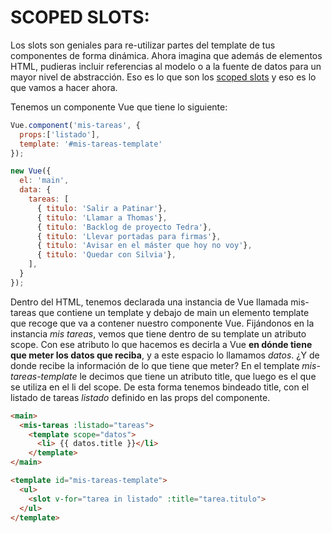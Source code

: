 # SCOPED SLOTS:


  Los slots son geniales para re-utilizar partes del template de tus componentes de forma dinámica. Ahora imagina que además de elementos HTML, pudieras incluir referencias al modelo o a la fuente de datos para un mayor nivel de abstracción. Eso es lo que son los [scoped slots](https://vuejs.org/v2/guide/components-slots.html#Scoped-Slots) y eso es lo que vamos a hacer ahora.

  Tenemos un componente Vue que tiene lo siguiente:
```javascript
Vue.component('mis-tareas', {
  props:['listado'],
  template: '#mis-tareas-template'
});

new Vue({
  el: 'main',
  data: {
    tareas: [
      { titulo: 'Salir a Patinar'},
      { titulo: 'Llamar a Thomas'},
      { titulo: 'Backlog de proyecto Tedra'},
      { titulo: 'Llevar portadas para firmas'},
      { titulo: 'Avisar en el máster que hoy no voy'},
      { titulo: 'Quedar con Silvia'},
    ],
  }
});
```
  Dentro del HTML, tenemos declarada una instancia de Vue llamada mis-tareas que contiene un template y debajo de main un elemento template que recoge que va a contener nuestro componente Vue.
  Fijándonos en la instancia *mis tareas*, vemos que tiene dentro de su template un atributo scope. Con ese atributo lo que hacemos es decirla a Vue **en dónde tiene que meter los datos que reciba**, y a este espacio lo llamamos *datos*. ¿Y de donde recibe la información de lo que tiene que meter? En el template *mis-tareas-template* le decimos que tiene un atributo title, que luego es el que se utiliza en el li del scope. De esta forma tenemos bindeado title, con el listado de tareas *listado* definido en las props del componente. 

```html
<main>
  <mis-tareas :listado="tareas">
    <template scope="datos">
      <li> {{ datos.title }}</li>
    </template>
</main>

<template id="mis-tareas-template">
  <ul>
    <slot v-for="tarea in listado" :title="tarea.titulo">
  </ul>
</template>
```
